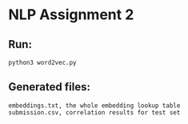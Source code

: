 # NLP Assignment 2

## Run:  
    python3 word2vec.py  
  
## Generated files:  
    embeddings.txt, the whole embedding lookup table  
    submission.csv, correlation results for test set  

